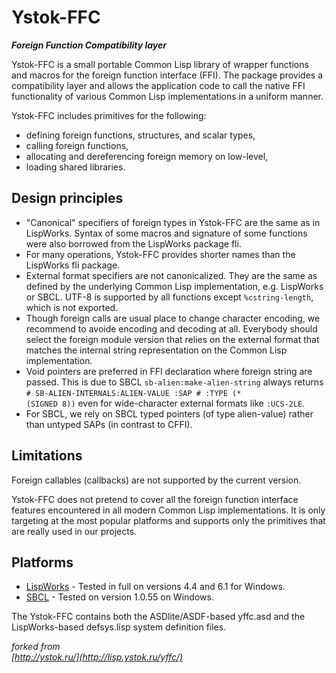 # Ystok-FFC

<b><i>Foreign Function Compatibility layer</i></b>


Ystok-FFC is a small portable Common Lisp library of wrapper functions and macros for the foreign function interface (FFI). The package provides a compatibility layer and allows the application code to call the native FFI functionality of various Common Lisp implementations in a uniform manner.

Ystok-FFC includes primitives for the following:
* defining foreign functions, structures, and scalar types,
* calling foreign functions,
* allocating and dereferencing foreign memory on low-level,
* loading shared libraries.

Design principles
-----------------

* "Canonical" specifiers of foreign types in Ystok-FFC are the same as in LispWorks. Syntax of some macros and signature of some functions were also borrowed from the LispWorks package fli.
* For many operations, Ystok-FFC provides shorter names than the LispWorks fli package.
* External format specifiers are not canonicalized. They are the same as defined by the underlying Common Lisp implementation, e.g. LispWorks or SBCL. UTF-8 is supported by all functions except <code>%cstring-length</code>, which is not exported.
* Though foreign calls are usual place to change character encoding, we recommend to avoide encoding and decoding at all. Everybody should select the foreign module version that relies on the external format that matches the internal string representation on the Common Lisp implementation.
* Void pointers are preferred in FFI declaration where foreign string are passed. This is due to  SBCL <code>sb-alien:make-alien-string</code> always returns <code># SB-ALIEN-INTERNALS:ALIEN-VALUE :SAP # :TYPE (* (SIGNED 8))</code> even for wide-character external formats like <code>:UCS-2LE</code>.
* For SBCL, we rely on SBCL typed pointers (of type alien-value) rather than untyped SAPs (in contrast to CFFI).


Limitations
-----------

Foreign callables (callbacks) are not supported by the current version.

Ystok-FFC does not pretend to cover all the foreign function interface features encountered in all modern Common Lisp implementations. It is only targeting at the most popular platforms and supports only the primitives that are really used in our projects.


Platforms
---------

* [LispWorks](http://www.lispworks.com/) - Tested in full on versions 4.4 and 6.1 for Windows.
* [SBCL](http://www.sbcl.org/) - Tested on version 1.0.55 on Windows.


The Ystok-FFC contains both the ASDlite/ASDF-based yffc.asd and the LispWorks-based defsys.lisp system definition files.


<i>forked from</i><br>
<i>[http://ystok.ru/](http://lisp.ystok.ru/yffc/)</i>
